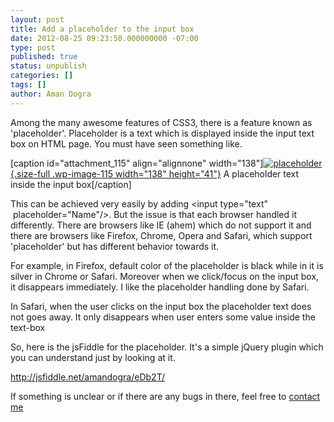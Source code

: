```yaml
---
layout: post
title: Add a placeholder to the input box
date: 2012-08-25 09:23:50.000000000 -07:00
type: post
published: true
status: unpublish
categories: []
tags: []
author: Aman Dogra
---
```


Among the many awesome features of CSS3, there is a feature known as
'placeholder'. Placeholder is a text which is displayed inside the input
text box on HTML page. You must have seen something like.

\[caption id="attachment\_115" align="alignnone"
width="138"\][![placeholder](%7B%7B%20site.baseurl%20%7D%7D/assets/screen-shot-2012-08-25-at-2-32-40-pm.png "Placeholder"){.size-full
.wp-image-115 width="138"
height="41"}](http://amandogra.files.wordpress.com/2012/08/screen-shot-2012-08-25-at-2-32-40-pm.png)
A placeholder text inside the input box\[/caption\]

This can be achieved very easily by adding &lt;input type="text"
 placeholder="Name"/&gt;. But the issue is that each browser handled it
differently. There are browsers like IE (ahem) which do not support it
and there are browsers like Firefox, Chrome, Opera and Safari, which
support 'placeholder' but has different behavior towards it.

For example, in Firefox, default color of the placeholder is black while
in it is silver in Chrome or Safari. Moreover when we click/focus on the
input box, it disappears immediately. I like the placeholder handling
done by Safari.

In Safari, when the user clicks on the input box the placeholder text
does not goes away. It only disappears when user enters some value
inside the text-box

So, here is the jsFiddle for the placeholder. It's a simple jQuery
plugin which you can understand just by looking at it.

http://jsfiddle.net/amandogra/eDb2T/

If something is unclear or if there are any bugs in there, feel free to
[contact me](mailto:amandogra@gmail.com)
